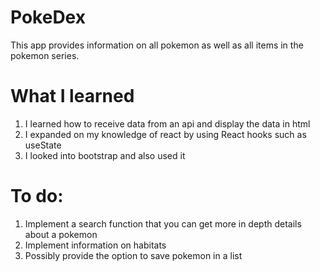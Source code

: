 # PokeDex
This app provides information on all pokemon as well as all items in the pokemon series.
# What I learned
1. I learned how to receive data from an api and display the data in html
2. I expanded on my knowledge of react by using React hooks such as useState
3. I looked into bootstrap and also used it
# To do:
1. Implement a search function that you can get more in depth details about a pokemon
2. Implement information on habitats
3. Possibly provide the option to save pokemon in a list
